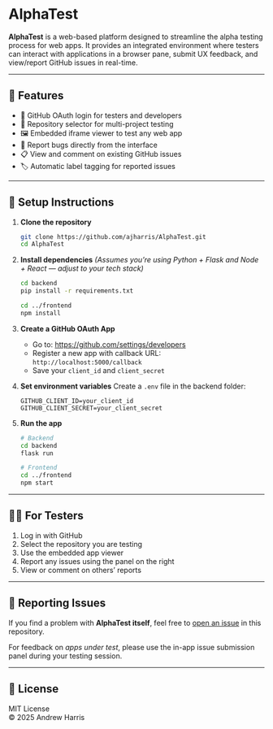 # AlphaTest

**AlphaTest** is a web-based platform designed to streamline the alpha testing process for web apps. It provides an integrated environment where testers can interact with applications in a browser pane, submit UX feedback, and view/report GitHub issues in real-time.

---

## 🚀 Features

- 🔐 GitHub OAuth login for testers and developers
- 🧭 Repository selector for multi-project testing
- 🖼️ Embedded iframe viewer to test any web app
- 📝 Report bugs directly from the interface
- 📋 View and comment on existing GitHub issues
- 🏷️ Automatic label tagging for reported issues

---

## 🔧 Setup Instructions

1. **Clone the repository**
   ```bash
   git clone https://github.com/ajharris/AlphaTest.git
   cd AlphaTest
   ```

2. **Install dependencies**
   *(Assumes you’re using Python + Flask and Node + React — adjust to your tech stack)*
   ```bash
   cd backend
   pip install -r requirements.txt

   cd ../frontend
   npm install
   ```

3. **Create a GitHub OAuth App**
   - Go to: https://github.com/settings/developers
   - Register a new app with callback URL: `http://localhost:5000/callback`
   - Save your `client_id` and `client_secret`

4. **Set environment variables**
   Create a `.env` file in the backend folder:
   ```env
   GITHUB_CLIENT_ID=your_client_id
   GITHUB_CLIENT_SECRET=your_client_secret
   ```

5. **Run the app**
   ```bash
   # Backend
   cd backend
   flask run

   # Frontend
   cd ../frontend
   npm start
   ```

---

## 👨‍💻 For Testers

1. Log in with GitHub
2. Select the repository you are testing
3. Use the embedded app viewer
4. Report any issues using the panel on the right
5. View or comment on others’ reports

---

## 🐛 Reporting Issues

If you find a problem with **AlphaTest itself**, feel free to [open an issue](https://github.com/ajharris/AlphaTest/issues) in this repository.

For feedback on *apps under test*, please use the in-app issue submission panel during your testing session.

---

## 📄 License

MIT License  
© 2025 Andrew Harris
